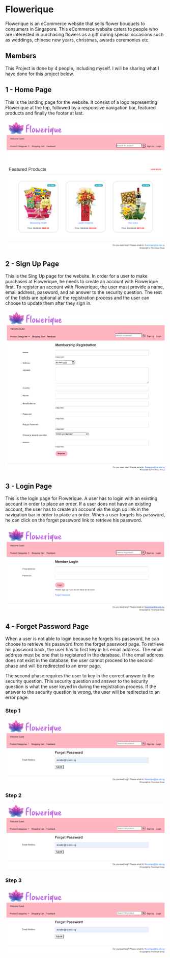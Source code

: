 # Flowerique
Flowerique is an eCommerce website that sells flower bouquets to consumers in Singapore. 
This eCommerce website caters to people who are interested in purchasing flowers as 
a gift during special occasions such as weddings, chinese new years, christmas, awards ceremonies etc. 

## Members
This Project is done by 4 people, including myself. I will be sharing what I have done for this project below.

## 1 - Home Page
This is the landing page for the website. It consist of a logo representing Flowerique at the top, 
followed by a responsive navigation bar, featured products and finally the footer at last.
<br />
<br />
![Image of Home Page](https://github.com/victorjongsoon/flowerique/blob/master/Images/Github/Homepage.PNG)

## 2 - Sign Up Page
This is the Sing Up page for the website. In order for a user to make purchases at Flowerique, he needs to create an account with Flowerique first. 
To register an account with Flowerique, the user must provide a name, email address, password, and an answer to the security question. The rest of the fields are optional at the registration process and the user can choose to update them after they sign in.
<br />
<br />
![Image of Sign Up Page](https://github.com/victorjongsoon/flowerique/blob/master/Images/Github/Signup.PNG)

## 3 - Login Page
This is the login page for Flowerique. A user has to login with an existing account in order to place an order. 
If a user does not have an existing account, the user has to create an account via the sign up link in the navigation bar 
in order to place an order. When a user forgets his password, he can click on the forget password link to retrieve his password. 
<br />
<br />
![Image of Login Page](https://github.com/victorjongsoon/flowerique/blob/master/Images/Github/Login.PNG)

## 4 - Forget Password Page
When a user is not able to login because he forgets his password, he can choose to retrieve his password from the forget password page. To retrieve his password back, the user has to first key in his email address. The email address must be one that is registered in the database. If the email address does not exist in the database, the user cannot proceed to the second phase and will be redirected to an error page.

The second phase requires the user to key in the correct answer to the security question. This security question and answer to the security question is what the user keyed in during the registration process. If the answer to the security question is wrong, the user will be redirected to an error page.


### Step 1

<img src="https://github.com/victorjongsoon/flowerique/blob/master/Images/Github/Forgetpassword1.PNG" alt="Forget Password Page 1">

### Step 2

<img src="https://github.com/victorjongsoon/flowerique/blob/master/Images/Github/Forgetpassword1.PNG" alt="Forget Password Page 2">

### Step 3

<img src="https://github.com/victorjongsoon/flowerique/blob/master/Images/Github/Forgetpassword1.PNG" alt="Forget Password Page 3">
